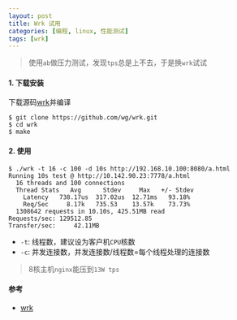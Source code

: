 ```yaml
---
layout: post
title: Wrk 试用
categories: [编程, linux, 性能测试]
tags: [wrk]
---
```



> 使用`ab`做压力测试，发现`tps`总是上不去，于是换`wrk`试试

#### 1. 下载安装

下载源码[wrk](https://github.com/wg/wrk)并编译
```
$ git clone https://github.com/wg/wrk.git
$ cd wrk
$ make
```

#### 2. 使用

```
$ ./wrk -t 16 -c 100 -d 10s http://192.168.10.100:8080/a.html 
Running 10s test @ http://10.142.90.23:7778/a.html
  16 threads and 100 connections
  Thread Stats   Avg      Stdev     Max   +/- Stdev
    Latency   738.17us  317.02us  12.71ms   93.18%
    Req/Sec     8.17k   735.53    13.57k    73.73%
  1308642 requests in 10.10s, 425.51MB read
Requests/sec: 129512.85
Transfer/sec:     42.11MB
```

* `-t`: 线程数，建议设为客户机`CPU`核数
* `-c`: 并发连接数，并发连接数/线程数=每个线程处理的连接数

> 8核主机`nginx`能压到`13W tps`

#### 参考

* [wrk](https://github.com/wg/wrk)